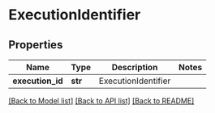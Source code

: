 # ExecutionIdentifier

## Properties
Name | Type | Description | Notes
------------ | ------------- | ------------- | -------------
**execution_id** | **str** | ExecutionIdentifier | 

[[Back to Model list]](../README.md#documentation-for-models) [[Back to API list]](../README.md#documentation-for-api-endpoints) [[Back to README]](../README.md)


